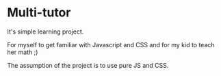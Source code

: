 # Multi-tutor

It's simple learning project.

For myself to get familiar with Javascript and CSS and for my kid to teach her math ;)

The assumption of the project is to use pure JS and CSS.
